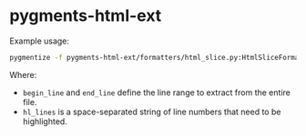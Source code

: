 # pygments-html-ext

Example usage:

```bash
pygmentize -f pygments-html-ext/formatters/html_slice.py:HtmlSliceFormatter -x -O linenos=table,hl_lines="28 29 30",begin_line=8,end_line=32 -o output.html sample_python_script.py
```

Where:
 -  `begin_line` and `end_line` define the line range to extract from the entire file.
 - `hl_lines` is a space-separated string of line numbers that need to be highlighted.
